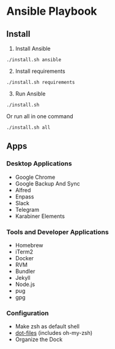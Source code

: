 # Ansible Playbook


## Install

1. Install Ansible
```
./install.sh ansible
```

2. Install requirements
```
./install.sh requirements
```

3. Run Ansible
```
./install.sh
```

Or run all in one command
```
./install.sh all
```


## Apps

### Desktop Applications

- Google Chrome
- Google Backup And Sync
- Alfred
- Enpass
- Slack
- Telegram
- Karabiner Elements


### Tools and Developer Applications

- Homebrew
- iTerm2
- Docker
- RVM
- Bundler
- Jekyll
- Node.js
- pug
- gpg

### Configuration

- Make zsh as default shell
- [dot-files](https://github.com/ibatullin/dot-files) (includes oh-my-zsh)
- Organize the Dock

